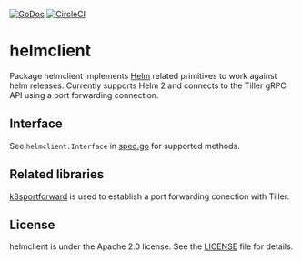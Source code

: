 [![GoDoc](https://godoc.org/github.com/giantswarm/helmclient?status.svg)](http://godoc.org/github.com/giantswarm/helmclient) [![CircleCI](https://circleci.com/gh/giantswarm/helmclient.svg?&style=shield)](https://circleci.com/gh/giantswarm/helmclient)

# helmclient

Package helmclient implements [Helm] related primitives to work against helm
releases. Currently supports Helm 2 and connects to the Tiller gRPC API using
a port forwarding connection.

## Interface

See `helmclient.Interface` in [spec.go] for supported methods.

## Related libraries

[k8sportforward] is used to establish a port forwarding conection with Tiller. 

## License

helmclient is under the Apache 2.0 license. See the [LICENSE](LICENSE) file
for details.

[Helm]: https://github.com/helm/helm
[k8sportforward]: https://github.com/giantswarm/k8sportforward
[spec.go]: https://github.com/giantswarm/helmclient/blob/master/spec.go

